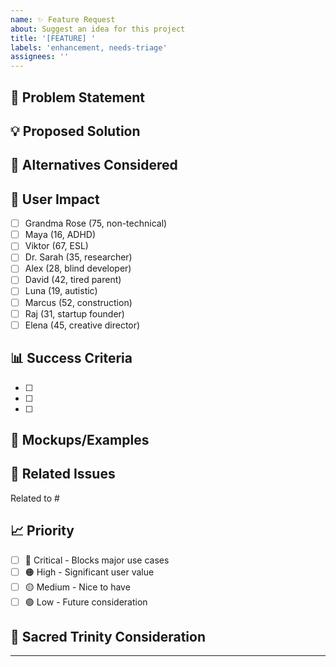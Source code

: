 ```yaml
---
name: ✨ Feature Request
about: Suggest an idea for this project
title: '[FEATURE] '
labels: 'enhancement, needs-triage'
assignees: ''
---
```


## 🎯 Problem Statement
<!-- A clear description of the problem you're trying to solve -->

## 💡 Proposed Solution
<!-- Describe the solution you'd like -->

## 🔄 Alternatives Considered
<!-- Describe any alternative solutions or features you've considered -->

## 👤 User Impact
<!-- Which personas would benefit from this feature? -->
- [ ] Grandma Rose (75, non-technical)
- [ ] Maya (16, ADHD)
- [ ] Viktor (67, ESL)
- [ ] Dr. Sarah (35, researcher)
- [ ] Alex (28, blind developer)
- [ ] David (42, tired parent)
- [ ] Luna (19, autistic)
- [ ] Marcus (52, construction)
- [ ] Raj (31, startup founder)
- [ ] Elena (45, creative director)

## 📊 Success Criteria
<!-- How will we know this feature is successful? -->
- [ ]
- [ ]
- [ ]

## 🎨 Mockups/Examples
<!-- If applicable, add mockups or examples of similar features -->

## 🔗 Related Issues
<!-- Link any related issues or discussions -->
Related to #

## 📈 Priority
- [ ] 🔴 Critical - Blocks major use cases
- [ ] 🟠 High - Significant user value
- [ ] 🟡 Medium - Nice to have
- [ ] 🟢 Low - Future consideration

## 🤝 Sacred Trinity Consideration
<!-- How does this align with our Human + AI + Local LLM model? -->

---
<!-- Thank you for your feature request! We value your input in making Luminous Nix better. -->
